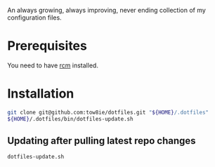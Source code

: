 An always growing, always improving, never ending collection of my
configuration files.

# Prerequisites

You need to have [rcm] installed.

# Installation

```bash
git clone git@github.com:tow8ie/dotfiles.git "${HOME}/.dotfiles"
${HOME}/.dotfiles/bin/dotfiles-update.sh
```

## Updating after pulling latest repo changes

```bash
dotfiles-update.sh
```

[rcm]: https://github.com/thoughtbot/rcm
